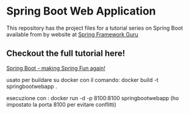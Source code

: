# Spring Boot Web Application
This repository has the project files for a tutorial series on Spring Boot available from by website at [Spring Framework Guru](https://springframework.guru)

## Checkout the full tutorial here!
[Spring Boot - making Spring Fun again!](https://springframework.guru/spring-boot-web-application-part-1-spring-initializr/)


usato per buildare su docker con il comando:
docker build -t springbootwebapp .

esecuzione con :
docker run -d -p 8100:8100 springbootwebapp  (ho impostato la porta 8100 per evitare conflitti)
